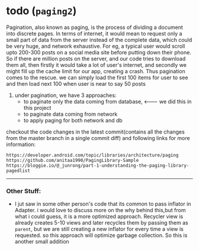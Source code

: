
# todo (`paging2`)


Pagination, also known as paging, is the process of dividing a document into discrete pages. In 
terms of internet, it would mean to request only a small part of data from the server instead of 
the complete data, which could be  very huge, and network exhaustive. For eg, a typical user would
scroll upto 200-300 posts on a social media site before putting down their phone. So if there are 
million posts on the server, and our code tries to download them all, then firstly it would take a 
lot of user's internet, and secondly we might fill up the cache limit for our app, creating a crash. 
Thus pagination comes to the rescue.  we can simply load the first 100 items for user to see and then 
load next 100 when user is near to say 50  posts
 
1. under pagination, we have 3 approaches:
   - to paginate only the data coming from database,   <--- we did this in this project
   - to paginate data coming from network
   - to apply paging for both network and db
   
checkout the code changes in the latest commit(contains all the changes from the master branch in a 
single commit diff) and  following links for more information:
```
https://developer.android.com/topic/libraries/architecture/paging
https://github.com/anitaa1990/PagingLibrary-Sample
https://bloggie.io/@_junrong/part-1-understanding-the-paging-library-pagedlist

```


---
### Other Stuff:

- I jut saw in some other person's code that its common to pass inflator in Adapter. i would love 
  to discuss more on the why behind this,but from what i could guess, it is a more optimized approach.
  Recycler view is already creates 5-10 views and later recycles them by passing them as `parent`,
  but we are still creating a new inflator for every time a view is requested. so this approach will
  optimize garbage collection.
  So this is another small addition